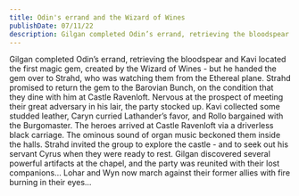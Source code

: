 ```yaml
---
title: Odin's errand and the Wizard of Wines
publishDate: 07/11/22
description: Gilgan completed Odin’s errand, retrieving the bloodspear and Kavi located the first magic gem, created by the Wizard of Wines - but he handed the gem over to Strahd, who was watching them from the Ethereal plane...
---
```


Gilgan completed Odin’s errand, retrieving the bloodspear and Kavi located the first magic gem, created by the Wizard of Wines - but he handed the gem over to Strahd, who was watching them from the Ethereal plane. Strahd promised to return the gem to the Barovian Bunch, on the condition that they dine with him at Castle Ravenloft. Nervous at the prospect of meeting their great adversary in his lair, the party stocked up. Kavi collected some studded leather, Caryn curried Lathander’s favor, and Rollo bargained with the Burgomaster. The heroes arrived at Castle Ravenloft via a driverless black carriage. The ominous sound of organ music beckoned them inside the halls. Strahd invited the group to explore the castle - and to seek out his servant Cyrus when they were ready to rest. Gilgan discovered several powerful artifacts at the chapel, and the party was reunited with their lost companions… Lohar and Wyn now march against their former allies with fire burning in their eyes…

